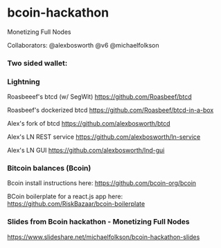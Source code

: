 # bcoin-hackathon

Monetizing Full Nodes

Collaborators: @alexbosworth @v6 @michaelfolkson

### Two sided wallet: 

### Lightning  

Roasbeeef's btcd (w/ SegWit) https://github.com/Roasbeef/btcd

Roasbeef's dockerized btcd https://github.com/Roasbeef/btcd-in-a-box

Alex's fork of btcd https://github.com/alexbosworth/btcd

Alex's LN REST service https://github.com/alexbosworth/ln-service

Alex's LN GUI https://github.com/alexbosworth/lnd-gui

### Bitcoin balances (Bcoin)

Bcoin install instructions here: https://github.com/bcoin-org/bcoin

BCoin boilerplate for a react.js app here: https://github.com/RiskBazaar/bcoin-boilerplate

### Slides from Bcoin hackathon - Monetizing Full Nodes

https://www.slideshare.net/michaelfolkson/bcoin-hackathon-slides
